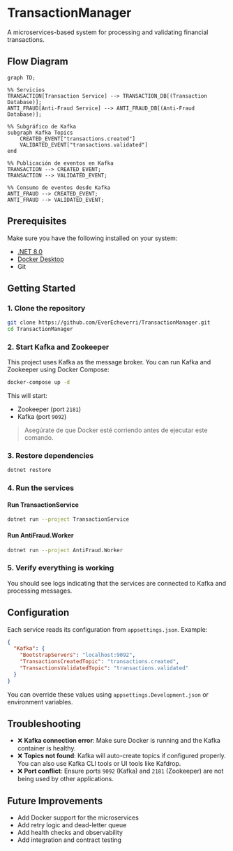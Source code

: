 # TransactionManager
A microservices-based system for processing and validating financial transactions.

## Flow Diagram
```mermaid
graph TD;

%% Servicios
TRANSACTION[Transaction Service] --> TRANSACTION_DB[(Transaction Database)];
ANTI_FRAUD[Anti-Fraud Service] --> ANTI_FRAUD_DB[(Anti-Fraud Database)];

%% Subgráfico de Kafka
subgraph Kafka Topics
    CREATED_EVENT["transactions.created"]
    VALIDATED_EVENT["transactions.validated"]
end

%% Publicación de eventos en Kafka
TRANSACTION --> CREATED_EVENT;
TRANSACTION --> VALIDATED_EVENT;

%% Consumo de eventos desde Kafka
ANTI_FRAUD --> CREATED_EVENT;
ANTI_FRAUD --> VALIDATED_EVENT;
```

## Prerequisites

Make sure you have the following installed on your system:

- [.NET 8.0](https://dotnet.microsoft.com/en-us/download/dotnet/8.0)
- [Docker Desktop](https://www.docker.com/products/docker-desktop)
- Git

## Getting Started

### 1. Clone the repository

```bash
git clone https://github.com/EverEcheverri/TransactionManager.git
cd TransactionManager
```

### 2. Start Kafka and Zookeeper

This project uses Kafka as the message broker. You can run Kafka and Zookeeper using Docker Compose:

```bash
docker-compose up -d
```

This will start:

- Zookeeper (port `2181`)
- Kafka (port `9092`)

> Asegúrate de que Docker esté corriendo antes de ejecutar este comando.

### 3. Restore dependencies

```bash
dotnet restore
```

### 4. Run the services

#### Run TransactionService

```bash
dotnet run --project TransactionService
```

#### Run AntiFraud.Worker

```bash
dotnet run --project AntiFraud.Worker
```

### 5. Verify everything is working

You should see logs indicating that the services are connected to Kafka and processing messages.

## Configuration

Each service reads its configuration from `appsettings.json`. Example:

```json
{
  "Kafka": {
    "BootstrapServers": "localhost:9092",
    "TransactionsCreatedTopic": "transactions.created",
    "TransactionsValidatedTopic": "transactions.validated"
  }
}
```

You can override these values using `appsettings.Development.json` or environment variables.


## Troubleshooting

- ❌ **Kafka connection error**: Make sure Docker is running and the Kafka container is healthy.
- ❌ **Topics not found**: Kafka will auto-create topics if configured properly. You can also use Kafka CLI tools or UI tools like Kafdrop.
- ❌ **Port conflict**: Ensure ports `9092` (Kafka) and `2181` (Zookeeper) are not being used by other applications.

## Future Improvements

- Add Docker support for the microservices
- Add retry logic and dead-letter queue
- Add health checks and observability
- Add integration and contract testing

